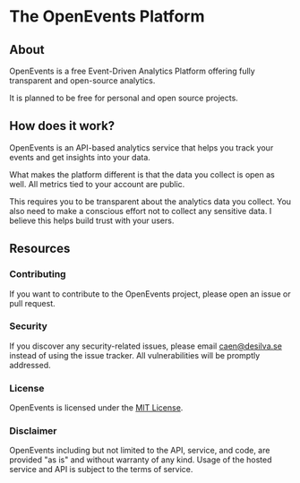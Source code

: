 # The OpenEvents Platform

## About
OpenEvents is a free Event-Driven Analytics Platform offering fully transparent and open-source analytics.

It is planned to be free for personal and open source projects.

## How does it work?
OpenEvents is an API-based analytics service that helps you track your events and get insights into your data.

What makes the platform different is that the data you collect is open as well. All metrics tied to your account are public.

This requires you to be transparent about the analytics data you collect. You also need to make a conscious effort not to collect any sensitive data. I believe this helps build trust with your users.

## Resources

### Contributing
If you want to contribute to the OpenEvents project, please open an issue or pull request.

### Security
If you discover any security-related issues, please email caen@desilva.se instead of using the issue tracker. All vulnerabilities will be promptly addressed.

### License
OpenEvents is licensed under the [MIT License](https://opensource.org/licenses/MIT).

### Disclaimer
OpenEvents including but not limited to the API, service, and code, are provided "as is" and without warranty of any kind. Usage of the hosted service and API is subject to the terms of service.